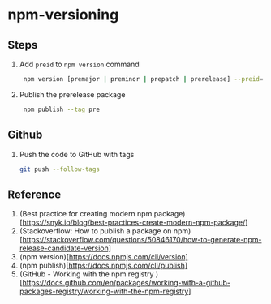 # npm-versioning
## Steps
1. Add `preid` to `npm version` command
   ```bash
    npm version [premajor | preminor | prepatch | prerelease] --preid=pre
    ```
2. Publish the prerelease package
    ```bash
     npm publish --tag pre
     ```
## Github
1. Push the code to GitHub with tags
    ```bash
    git push --follow-tags
    ```
## Reference
1. (Best practice for creating modern npm package)[https://snyk.io/blog/best-practices-create-modern-npm-package/]
2. (Stackoverflow: How to publish a package on npm)[https://stackoverflow.com/questions/50846170/how-to-generate-npm-release-candidate-version]
3. (npm version)[https://docs.npmjs.com/cli/version]
4. (npm publish)[https://docs.npmjs.com/cli/publish]
5. (GitHub - Working with the npm registry
   )[https://docs.github.com/en/packages/working-with-a-github-packages-registry/working-with-the-npm-registry]
